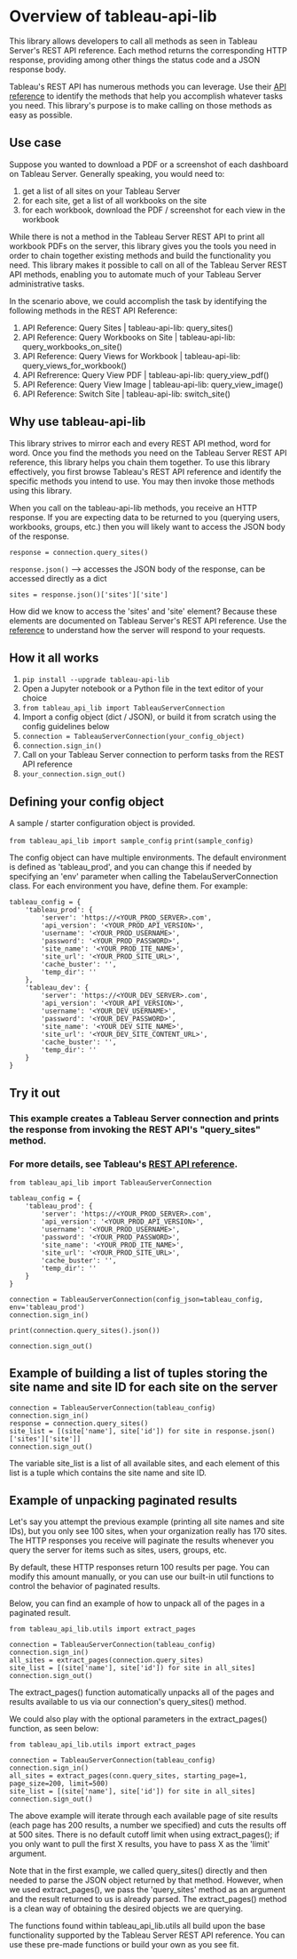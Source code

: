 # Overview of tableau-api-lib

This library allows developers to call all methods as seen in Tableau Server's REST API reference.
Each method returns the corresponding HTTP response, providing among other things the status code and a JSON response body.

Tableau's REST API has numerous methods you can leverage. Use their [API reference](https://help.tableau.com/current/api/rest_api/en-us/REST/rest_api_ref.htm) to identify the methods that help you accomplish whatever tasks you need. This library's purpose is to make calling on those methods as easy as possible.

## Use case

Suppose you wanted to download a PDF or a screenshot of each dashboard on Tableau Server. Generally speaking, you would need to:
1. get a list of all sites on your Tableau Server
2. for each site, get a list of all workbooks on the site
3. for each workbook, download the PDF / screenshot for each view in the workbook

While there is not a method in the Tableau Server REST API to print all workbook PDFs on the server, this library gives you the tools you need in order to chain together existing methods and build the functionality you need. This library makes it possible to call on all of the Tableau Server REST API methods, enabling you to automate much of your Tableau Server administrative tasks.

In the scenario above, we could accomplish the task by identifying the following methods in the REST API Reference:
1. API Reference: Query Sites  |  tableau-api-lib: query_sites()
2. API Reference: Query Workbooks on Site | tableau-api-lib: query_workbooks_on_site()
3. API Reference: Query Views for Workbook | tableau-api-lib: query_views_for_workbook()
4. API Refrerence: Query View PDF | tableau-api-lib: query_view_pdf()
5. API Reference: Query View Image | tableau-api-lib: query_view_image()
6. API Reference: Switch Site | tableau-api-lib: switch_site()

## Why use tableau-api-lib

This library strives to mirror each and every REST API method, word for word. Once you find the methods you need on the Tableau Server REST API reference, this library helps you chain them together. To use this library effectively, you first browse Tableau's REST API reference and identify the specific methods you intend to use. You may then invoke those methods using this library.

When you call on the tableau-api-lib methods, you receive an HTTP response. If you are expecting data to be returned to you (querying users, workbooks, groups, etc.) then you will likely want to access the JSON body of the response. 

``response = connection.query_sites()``

``response.json()``  --> accesses the JSON body of the response, can be accessed directly as a dict

``sites = response.json()['sites']['site']``

How did we know to access the 'sites' and 'site' element? Because these elements are documented on Tableau Server's REST API reference. Use the [reference](https://help.tableau.com/current/api/rest_api/en-us/REST/rest_api_ref.htm) to understand how the server will respond to your requests.

## How it all works

1. ``pip install --upgrade tableau-api-lib``
2. Open a Jupyter notebook or a Python file in the text editor of your choice
3. ``from tableau_api_lib import TableauServerConnection``
4. Import a config object (dict / JSON), or build it from scratch using the config guidelines below
5. ``connection = TableauServerConnection(your_config_object)``
6. ``connection.sign_in()``
7. Call on your Tableau Server connection to perform tasks from the REST API reference
8. ``your_connection.sign_out()``

## Defining your config object

A sample / starter configuration object is provided.

``from tableau_api_lib import sample_config``
``print(sample_config)``

The config object can have multiple environments. The default environment is defined as 'tableau_prod', and you can change this if needed by specifying an 'env' parameter when calling the TabelauServerConnection class.
For each environment you have, define them. For example:

    tableau_config = {
        'tableau_prod': {
            'server': 'https://<YOUR_PROD_SERVER>.com',
            'api_version': '<YOUR_PROD_API_VERSION>',
            'username': '<YOUR_PROD_USERNAME>',
            'password': '<YOUR_PROD_PASSWORD>',
            'site_name': '<YOUR_PROD_ITE_NAME>',
            'site_url': '<YOUR_PROD_SITE_URL>',
            'cache_buster': '',
            'temp_dir': ''
        },
        'tableau_dev': {
            'server': 'https://<YOUR_DEV_SERVER>.com',
            'api_version': '<YOUR_API_VERSION>',
            'username': '<YOUR_DEV_USERNAME>',
            'password': '<YOUR_DEV_PASSWORD>',
            'site_name': '<YOUR_DEV_SITE_NAME>',
            'site_url': '<YOUR_DEV_SITE_CONTENT_URL>',
            'cache_buster': '',
            'temp_dir': ''
        }
    }

## Try it out
### This example creates a Tableau Server connection and prints the response from invoking the REST API's "query_sites" method.
### For more details, see Tableau's [REST API reference](https://help.tableau.com/current/api/rest_api/en-us/REST/rest_api_ref.htm#query_sites).

    from tableau_api_lib import TableauServerConnection
        
    tableau_config = {
        'tableau_prod': {
            'server': 'https://<YOUR_PROD_SERVER>.com',
            'api_version': '<YOUR_PROD_API_VERSION>',
            'username': '<YOUR_PROD_USERNAME>',
            'password': '<YOUR_PROD_PASSWORD>',
            'site_name': '<YOUR_PROD_ITE_NAME>',
            'site_url': '<YOUR_PROD_SITE_URL>',
            'cache_buster': '',
            'temp_dir': ''
        }
    }
        
    connection = TableauServerConnection(config_json=tableau_config, env='tableau_prod')
    connection.sign_in()
    
    print(connection.query_sites().json())
    
    connection.sign_out()

## Example of building a list of tuples storing the site name and site ID for each site on the server

    connection = TableauServerConnection(tableau_config)
    connection.sign_in()
    response = connection.query_sites()
    site_list = [(site['name'], site['id']) for site in response.json()['sites']['site']]
    connection.sign_out()
    
The variable site_list is a list of all available sites, and each element of this list is a tuple which contains the site name and site ID.


## Example of unpacking paginated results

Let's say you attempt the previous example (printing all site names and site IDs), but you only see 100 sites, when your organization really has 170 sites. 
The HTTP responses you receive will paginate the results whenever you query the server for items such as sites, users, groups, etc.

By default, these HTTP responses return 100 results per page. You can modify this amount manually, or you can use our built-in util functions
to control the behavior of paginated results.

Below, you can find an example of how to unpack all of the pages in a paginated result.

    from tableau_api_lib.utils import extract_pages
    
    connection = TableauServerConnection(tableau_config)
    connection.sign_in()
    all_sites = extract_pages(connection.query_sites)
    site_list = [(site['name'], site['id']) for site in all_sites]
    connection.sign_out()
    
The extract_pages() function automatically unpacks all of the pages and results available to us via our connection's query_sites() method.

We could also play with the optional parameters in the extract_pages() function, as seen below:

    from tableau_api_lib.utils import extract_pages
    
    connection = TableauServerConnection(tableau_config)
    connection.sign_in()
    all_sites = extract_pages(conn.query_sites, starting_page=1, page_size=200, limit=500)
    site_list = [(site['name'], site['id']) for site in all_sites]
    connection.sign_out()
    
The above example will iterate through each available page of site results (each page has 200 results, a number we specified) and cuts the results off at 500 sites.
There is no default cutoff limit when using extract_pages(); if you only want to pull the first X results, you have to pass X as the 'limit' argument.

Note that in the first example, we called query_sites() directly and then needed to parse the JSON object returned by that method.
However, when we used extract_pages(), we pass the 'query_sites' method as an argument and the result returned to us is already parsed. The extract_pages() method is a clean way of obtaining the desired objects we are querying.

The functions found within tableau_api_lib.utils all build upon the base functionality supported by the Tableau Server REST API reference. You can use these pre-made functions or build your own as you see fit.
